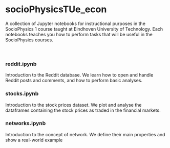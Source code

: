 # socioPhysicsTUe_econ
A collection of Jupyter notebooks for instructional purposes in the SocioPhysics 1 course taught at Eindhoven University of Technology. 
Each notebooks teaches you how to perform tasks that will be useful in the SocioPhysics courses.<br/> <br/> <br/>

### reddit.ipynb 
Introduction to the Reddit database. We learn how to open and handle Reddit posts and comments, and how to perform basic analyses.

### stocks.ipynb 
Introduction to the stock prices dataset. We plot and analyse the dataframes containing the stock prices as traded in the financial markets.

### networks.ipynb 
Introduction to the concept of network. We define their main properties and show a real-world example


